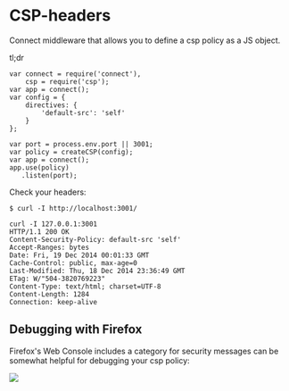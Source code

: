 # CSP-headers

Connect middleware that allows you to define a csp policy as a JS object.

tl;dr

    var connect = require('connect'),
        csp = require('csp');
    var app = connect();
    var config = {
        directives: {
            'default-src': 'self'
        }
    };
    
    var port = process.env.port || 3001;
    var policy = createCSP(config);
    var app = connect();
    app.use(policy)
       .listen(port);

Check your headers:

    $ curl -I http://localhost:3001/

    curl -I 127.0.0.1:3001
    HTTP/1.1 200 OK
    Content-Security-Policy: default-src 'self'
    Accept-Ranges: bytes
    Date: Fri, 19 Dec 2014 00:01:33 GMT
    Cache-Control: public, max-age=0
    Last-Modified: Thu, 18 Dec 2014 23:36:49 GMT
    ETag: W/"504-3820769223"
    Content-Type: text/html; charset=UTF-8
    Content-Length: 1284
    Connection: keep-alive

## Debugging with Firefox

Firefox's Web Console includes a category for security messages can be somewhat helpful for debugging your csp policy:

![](http://note.io/1x3GeH3)